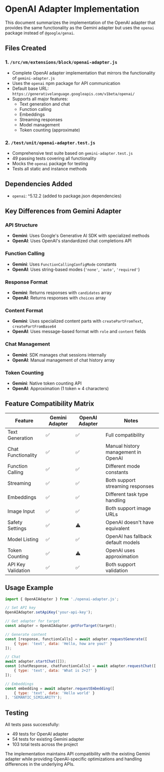 # OpenAI Adapter Implementation

This document summarizes the implementation of the OpenAI adapter that provides the same functionality as the Gemini adapter but uses the `openai` package instead of `@google/genai`.

## Files Created

### 1. `/src/vm/extensions/block/openai-adapter.js`
- Complete OpenAI adapter implementation that mirrors the functionality of `gemini-adapter.js`
- Uses the `openai` npm package for API communication
- Default base URL: `https://generativelanguage.googleapis.com/v1beta/openai/`
- Supports all major features:
  - Text generation and chat
  - Function calling
  - Embeddings
  - Streaming responses
  - Model management
  - Token counting (approximate)

### 2. `/test/unit/openai-adapter.test.js`
- Comprehensive test suite based on `gemini-adapter.test.js`
- 49 passing tests covering all functionality
- Mocks the `openai` package for testing
- Tests all static and instance methods

## Dependencies Added

- `openai`: ^5.12.2 (added to package.json dependencies)

## Key Differences from Gemini Adapter

### API Structure
- **Gemini**: Uses Google's Generative AI SDK with specialized methods
- **OpenAI**: Uses OpenAI's standardized chat completions API

### Function Calling
- **Gemini**: Uses `FunctionCallingConfigMode` constants
- **OpenAI**: Uses string-based modes (`'none'`, `'auto'`, `'required'`)

### Response Format
- **Gemini**: Returns responses with `candidates` array
- **OpenAI**: Returns responses with `choices` array

### Content Format
- **Gemini**: Uses specialized content parts with `createPartFromText`, `createPartFromBase64`
- **OpenAI**: Uses message-based format with `role` and `content` fields

### Chat Management
- **Gemini**: SDK manages chat sessions internally
- **OpenAI**: Manual management of chat history array

### Token Counting
- **Gemini**: Native token counting API
- **OpenAI**: Approximation (1 token ≈ 4 characters)

## Feature Compatibility Matrix

| Feature | Gemini Adapter | OpenAI Adapter | Notes |
|---------|----------------|----------------|--------|
| Text Generation | ✅ | ✅ | Full compatibility |
| Chat Functionality | ✅ | ✅ | Manual history management in OpenAI |
| Function Calling | ✅ | ✅ | Different mode constants |
| Streaming | ✅ | ✅ | Both support streaming responses |
| Embeddings | ✅ | ✅ | Different task type handling |
| Image Input | ✅ | ✅ | Both support image URLs |
| Safety Settings | ✅ | ⚠️ | OpenAI doesn't have equivalent |
| Model Listing | ✅ | ✅ | OpenAI has fallback default models |
| Token Counting | ✅ | ⚠️ | OpenAI uses approximation |
| API Key Validation | ✅ | ✅ | Both support validation |

## Usage Example

```javascript
import { OpenAIAdapter } from './openai-adapter.js';

// Set API key
OpenAIAdapter.setApiKey('your-api-key');

// Get adapter for target
const adapter = OpenAIAdapter.getForTarget(target);

// Generate content
const [response, functionCalls] = await adapter.requestGenerate([
    { type: 'text', data: 'Hello, how are you?' }
]);

// Chat
await adapter.startChat([]);
const [chatResponse, chatFunctionCalls] = await adapter.requestChat([
    { type: 'text', data: 'What is 2+2?' }
]);

// Embeddings
const embedding = await adapter.requestEmbedding([
    { type: 'text', data: 'Hello world' }
], 'SEMANTIC_SIMILARITY');
```

## Testing

All tests pass successfully:
- 49 tests for OpenAI adapter
- 54 tests for existing Gemini adapter
- 103 total tests across the project

The implementation maintains API compatibility with the existing Gemini adapter while providing OpenAI-specific optimizations and handling differences in the underlying APIs.
